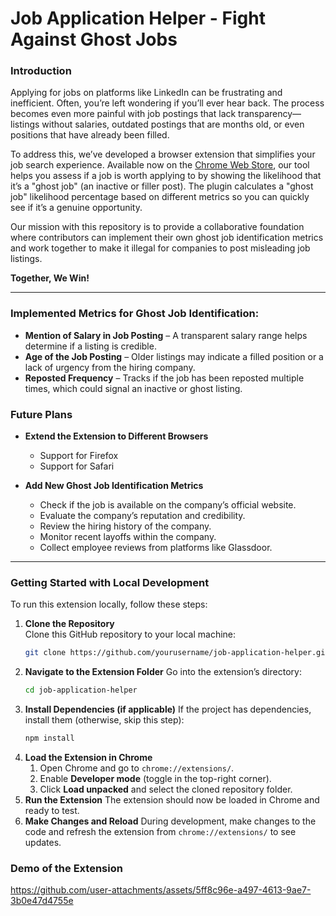 # Job Application Helper - Fight Against Ghost Jobs

### Introduction

Applying for jobs on platforms like LinkedIn can be frustrating and inefficient. Often, you’re left wondering if you’ll ever hear back. The process becomes even more painful with job postings that lack transparency—listings without salaries, outdated postings that are months old, or even positions that have already been filled.

To address this, we’ve developed a browser extension that simplifies your job search experience. Available now on the [Chrome Web Store](https://chromewebstore.google.com/detail/common-resolve/hemkacfkmhldlhpfndjfibkalfphiibf), our tool helps you assess if a job is worth applying to by showing the likelihood that it’s a "ghost job" (an inactive or filler post). The plugin calculates a "ghost job" likelihood percentage based on different metrics so you can quickly see if it’s a genuine opportunity.

Our mission with this repository is to provide a collaborative foundation where contributors can implement their own ghost job identification metrics and work together to make it illegal for companies to post misleading job listings.

**Together, We Win!**

---

### Implemented Metrics for Ghost Job Identification:

- **Mention of Salary in Job Posting** – A transparent salary range helps determine if a listing is credible.
- **Age of the Job Posting** – Older listings may indicate a filled position or a lack of urgency from the hiring company.
- **Reposted Frequency** – Tracks if the job has been reposted multiple times, which could signal an inactive or ghost listing.

### Future Plans

- **Extend the Extension to Different Browsers**
  - Support for Firefox
  - Support for Safari

- **Add New Ghost Job Identification Metrics**
  - Check if the job is available on the company’s official website.
  - Evaluate the company’s reputation and credibility.
  - Review the hiring history of the company.
  - Monitor recent layoffs within the company.
  - Collect employee reviews from platforms like Glassdoor.

---

### Getting Started with Local Development

To run this extension locally, follow these steps:

1. **Clone the Repository**  
   Clone this GitHub repository to your local machine:
   ```bash
   git clone https://github.com/yourusername/job-application-helper.git
2. **Navigate to the Extension Folder**
   Go into the extension’s directory:
   ```bash
   cd job-application-helper
3. **Install Dependencies (if applicable)**
   If the project has dependencies, install them (otherwise, skip this step):
   ```bash
   npm install
4. **Load the Extension in Chrome**
    1. Open Chrome and go to `chrome://extensions/`.
    2. Enable **Developer mode** (toggle in the top-right corner).
    3. Click **Load unpacked** and select the cloned repository folder.
5. **Run the Extension**
   The extension should now be loaded in Chrome and ready to test.
6. **Make Changes and Reload**
   During development, make changes to the code and refresh the extension from `chrome://extensions/` to see updates.

### Demo of the Extension

https://github.com/user-attachments/assets/5ff8c96e-a497-4613-9ae7-3b0e47d4755e










   
